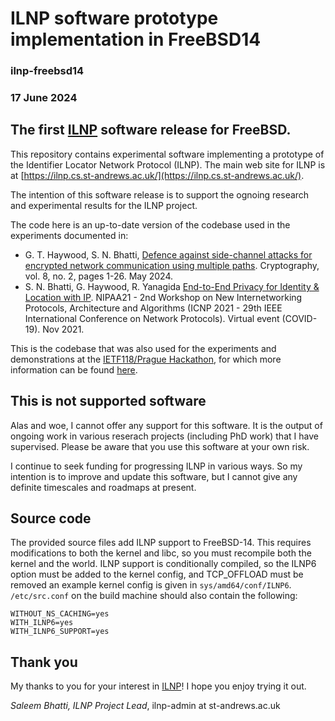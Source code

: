 # ILNP software prototype implementation in FreeBSD14
### ilnp-freebsd14
### 17 June 2024

## The first [ILNP](https://ilnp.cs.st-andrews.ac.uk/) software release for FreeBSD.

This repository contains experimental software implementing a prototype of the Identifier Locator Network Protocol (ILNP). The main web site for ILNP is at [https://ilnp.cs.st-andrews.ac.uk/](https://ilnp.cs.st-andrews.ac.uk/).

The intention of this software release is to support the ognoing research and experimental results for the ILNP project.

The code here is an up-to-date version of the codebase used in the experiments documented in:

* G. T. Haywood, S. N. Bhatti, [Defence against side-channel attacks for encrypted network communication using multiple paths](https://doi.org/10.3390/cryptography8020022). Cryptography, vol. 8, no. 2, pages 1-26. May 2024.
* S. N. Bhatti, G. Haywood, R. Yanagida  [End-to-End Privacy for Identity & Location with IP](https://doi.org/10.1109/ICNP52444.2021.9651909). NIPAA21 - 2nd Workshop on New Internetworking Protocols, Architecture and Algorithms (ICNP 2021 - 29th IEEE International Conference on Network Protocols). Virtual event (COVID-19). Nov 2021.

This is the codebase that was also used for the experiments and demonstrations at the [IETF118/Prague Hackathon](https://blogs.cisco.com/developer/prague-ietf-hackathon), for which more information can be found [here](https://ilnp.cs.st-andrews.ac.uk/freebsd/20231105-ietf118_hackathon/).

## This is not supported software

Alas and woe, I cannot offer any support for this software. It is the output of ongoing work in various reserach projects (including PhD work) that I have supervised. Please be aware that you use this software at your own risk.

I continue to seek funding for progressing ILNP in various ways. So my intention is to improve and update this software, but I cannot give any definite timescales and roadmaps at present.

## Source code

The provided source files add ILNP support to FreeBSD-14. This requires modifications to both the kernel and libc, so you must recompile both the kernel and the world. ILNP support is conditionally compiled, so the ILNP6 option must be added to the kernel config, and TCP_OFFLOAD must be removed an example kernel config is given in `sys/amd64/conf/ILNP6`. `/etc/src.conf` on the build machine should also contain the following:

```
WITHOUT_NS_CACHING=yes
WITH_ILNP6=yes
WITH_ILNP6_SUPPORT=yes
```

## Thank you

My thanks to you for your interest in [ILNP](https://ilnp.cs.st-andrews.ac.uk/)! I hope you enjoy trying it out.

_Saleem Bhatti, ILNP Project Lead_, ilnp-admin at st-andrews.ac.uk
